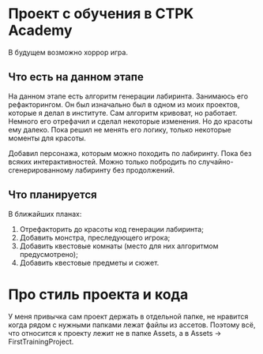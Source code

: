 # Проект с обучения в CTPK Academy

В будущем возможно хоррор игра.

## Что есть на данном этапе

На данном этапе есть алгоритм генерации лабиринта.
Занимаюсь его рефакторингом. Он был изначально был в одном из моих проектов, которые я делал в институте.
Сам алгоритм кривоват, но работает. Немного его отрефачил и сделал некоторые изменения. Но до красоты ему далеко. Пока решил не менять его логику, только некоторые моменты для красоты.

Добавил персонажа, которым можно походить по лабиринту.
Пока без всяких интерактивностей. Можно только побродить по случайно-сгенерированному лабиринту без продолжений.

## Что планируется

В ближайших планах:
1. Отрефакторить до красоты код генерации лабиринта;
2. Добавить монстра, преследующего игрока;
3. Добавить квестовые комнаты (место для них алгоритмом предусмотрено);
4. Добавить квестовые предметы и сюжет.

# Про стиль проекта и кода

У меня привычка сам проект держать в отдельной папке, не нравится когда рядом с нужными папками лежат файлы из ассетов. Поэтому всё, что относится к проекту лежит не в папке Assets, а в Assets -> FirstTrainingProject.
